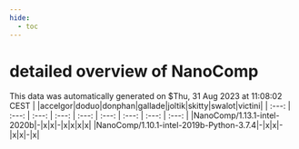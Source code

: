 ```yaml
---
hide:
  - toc
---
```


detailed overview of NanoComp
=============================


This data was automatically generated on $Thu, 31 Aug 2023 at 11:08:02 CEST
| |accelgor|doduo|donphan|gallade|joltik|skitty|swalot|victini|
| :---: | :---: | :---: | :---: | :---: | :---: | :---: | :---: | :---: |
|NanoComp/1.13.1-intel-2020b|-|x|x|-|x|x|x|x|
|NanoComp/1.10.1-intel-2019b-Python-3.7.4|-|x|x|-|x|x|-|x|
